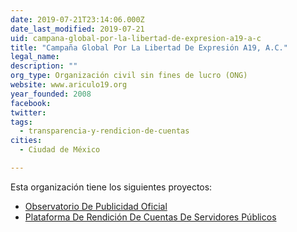 ```yaml
---
date: 2019-07-21T23:14:06.000Z
date_last_modified: 2019-07-21
uid: campana-global-por-la-libertad-de-expresion-a19-a-c
title: "Campaña Global Por La Libertad De Expresión A19, A.C."
legal_name: 
description: ""
org_type: Organización civil sin fines de lucro (ONG)
website: www.ariculo19.org
year_founded: 2008
facebook: 
twitter: 
tags:
  - transparencia-y-rendicion-de-cuentas
cities: 
  - Ciudad de México

---
```


Esta organización tiene los siguientes proyectos:

- [Observatorio De Publicidad Oficial](/proyectos/observatorio-de-publicidad-oficial)
- [Plataforma De Rendición De Cuentas De Servidores Públicos](/proyectos/plataforma-de-rendicion-de-cuentas-de-servidores-publicos)
